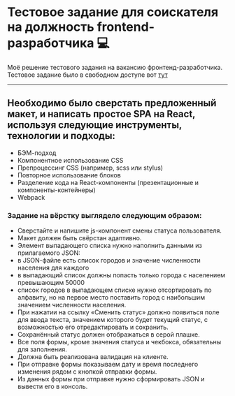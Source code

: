 # Тестовое задание для соискателя на должность frontend-разработчика :computer:

Моё решение тестового задания на вакансию фронтенд-разработчика. Тестовое задание было в свободном доступе вот [тут](https://github.com/Hexlet/ru-test-assignments)

---

## Необходимо было сверстать предложенный макет, и написать простое SPA на React, используя следующие инструменты, технологии и подходы:

- БЭМ-подход
- Компонентное использование CSS
- Препроцессинг CSS (например, scss или stylus)
- Повторное использование блоков
- Разделение кода на React-компоненты (презентационные и
  компоненты-контейнеры)
- Webpack

### Задание на вёрстку выглядело следующим образом:

- Сверстайте и напишите js-компонент смены статуса пользователя.
- Макет должен быть свёрстан адаптивно.
- Элемент выпадающего списка нужно наполнить данными из прилагаемого JSON:
- в JSON-файле есть список городов и значение численности населения для каждого
- в выпадающий список должны попасть только города с населением превышающим 50000
- список городов в выпадающем списке нужно отсортировать по алфавиту, но на первое место поставить город с наибольшим значением численности населения.
- При нажатии на ссылку «Сменить статус» должно появиться поле для ввода текста, значением которого будет текущий статус, с возможностью его отредактировать и сохранить.
- Сохранённый статус должен отображаться в серой плашке.
- Все поля формы, кроме значения статуса и чекбокса, обязательны для заполнения.
- Должна быть реализована валидация на клиенте.
- При отправке формы показываем дату и время последнего изменения рядом с кнопкой отправки формы.
- Из данных формы при отправке нужно сформировать JSON и вывести его в консоль.

